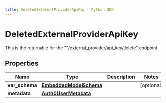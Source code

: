 ```yaml
---
title: DeletedExternalProviderApiKey | Python SDK
---
```


# DeletedExternalProviderApiKey

This is the returnable for the \"\"/external_provider/api_key/delete\" endpoint

## Properties

Name | Type | Description | Notes
------------ | ------------- | ------------- | -------------
**var_schema** | [**EmbeddedModelSchema**](../models/EmbeddedModelSchema) |  | [optional] 
**metadata** | [**Auth0UserMetadata**](../models/Auth0UserMetadata) |  | 


